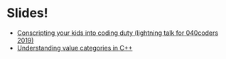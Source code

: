 # Slides!

* [Conscripting your kids into coding duty (lightning talk for 040coders 2019)](https://krisvanrens.github.io/slides/lightning-talk-040coders/040coders-lightning-talk.html)
* [Understanding value categories in C++](https://krisvanrens.github.io/slides/value-categories-talk/talk.html)

